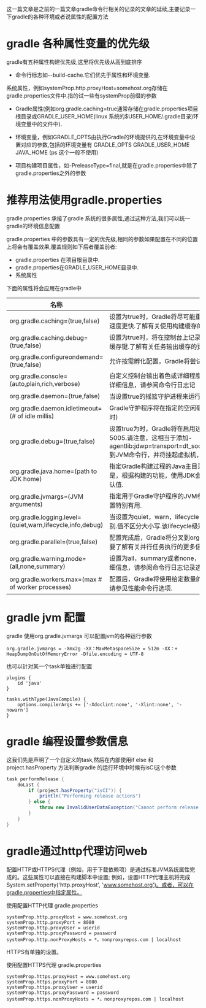 这一篇文章是之前的一篇文章gradle命令行相关的记录的文章的延续,主要记录一下gradle的各种环境或者说属性的配置方法

# gradle 各种属性变量的优先级

gradle有五种属性构建优先级,这里将优先级从高到底排序

- 命令行标志如--build-cache.它们优先于属性和环境变量.

系统属性，例如systemProp.http.proxyHost=somehost.org存储在gradle.properties文件中.指的试一些有systemProp前缀的参数

- Gradle属性(例如org.gradle.caching=true通常存储在gradle.properties项目根目录或GRADLE_USER_HOME(linux 系统的$USER_HOME/.gradle目录)环境变量中的文件中).

- 环境变量，例如GRADLE_OPTS由执行Gradle的环境提供的,在环境变量中设置对应的参数,包括的环境变量有 GRADLE_OPTS GRADLE_USER_HOME JAVA_HOME (ps 这个一般不使用)

- 项目构建项目属性，如-PreleaseType=final,就是在gradle.properties中除了gradle.properties之外的参数

# 推荐用法使用gradle.properties

gradle.properties 承接了gradle 系统的很多属性,通过这种方法,我们可以统一gradle的环境信息配置

gradle.properties 中的参数具有一定的优先级,相同的参数如果配置在不同的位置上将会有覆盖效果,覆盖规则如下后者覆盖前者:

- gradle.properties 在项目根目录中.
- gradle.properties在GRADLE_USER_HOME目录中.
- 系统属性

下面的属性将会应用在gradle中

名称|参数
---|---
org.gradle.caching=(true,false)|设置为true时，Gradle将尽可能重用任何先前构建的任务输出，从而使构建速度更快.了解有关使用构建缓存的更多信息.
org.gradle.caching.debug=(true,false)|设置为true时，将在控制台上记录各个输入属性哈希值以及每个任务的构建缓存键.了解有关任务输出缓存的更多信息.
org.gradle.configureondemand=(true,false)|允许按需孵化配置，Gradle将尝试仅配置必要的项目.
org.gradle.console=(auto,plain,rich,verbose)|自定义控制台输出着色或详细程度.默认值取决于Gradle的调用方式.有关其他详细信息，请参阅命令行日志记
org.gradle.daemon=(true,false)|当设置true的摇篮守护进程来运行构建.默认是true.
org.gradle.daemon.idletimeout=(# of idle millis)|Gradle守护程序将在指定的空闲毫秒数后自行终止.默认为10800000(3小时)
org.gradle.debug=(true,false)|设置true为时，Gradle将在启用远程调试的情况下运行构建，侦听端口5005.请注意，这相当于添加-agentlib:jdwp=transport=dt_socket,server=y,suspend=y,address=5005到JVM命令行，并将挂起虚拟机，直到连接调试器.默认是false.
org.gradle.java.home=(path to JDK home)|指定Gradle构建过程的Java主目录.可以将值设置为a jdk或jrelocation，但是，根据构建的功能，使用JDK会更安全.如果未指定设置，则使用合理的默认值.
org.gradle.jvmargs=(JVM arguments)|指定用于Gradle守护程序的JVM参数.该设置对于为构建性能配置JVM内存设置特别有用.
org.gradle.logging.level=(quiet,warn,lifecycle,info,debug)|当设置为quiet，warn，lifecycle，info或debug时，Gradle将使用此日志级别.值不区分大小写.该lifecycle级别是缺省值.请参阅选择日志级别.
org.gradle.parallel=(true,false)|配置完成后，Gradle将分叉到org.gradle.workers.maxJVM以并行执行项目.要了解有关并行任务执行的更多信息，请参阅Gradle性能指南.
org.gradle.warning.mode=(all,none,summary)|设置为all，summary或者none，Gradle将使用不同的警告类型显示.有关详细信息，请参阅命令行日志记录选
org.gradle.workers.max=(max # of worker processes)|配置后，Gradle将使用给定数量的工作者的最大值.默认值是CPU处理器数.另请参见性能命令行选项.

# gradle jvm 配置

gradle 使用org.gradle.jvmargs 可以配置jvm的各种运行参数

```
org.gradle.jvmargs = -Xmx2g -XX：MaxMetaspaceSize = 512m -XX：+ HeapDumpOnOutOfMemoryError -Dfile.encoding = UTF-8
```

也可以针对某一个task单独进行配置

```
plugins {
    id 'java'
}

tasks.withType(JavaCompile) {
    options.compilerArgs += ['-Xdoclint:none', '-Xlint:none', '-nowarn']
}
```

# gradle 编程设置参数信息

这我们先是声明了一个自定义的task,然后在内部使用if else 和 project.hasProperty 方法判断gradle 的运行环境中时候有isCI这个参数

```groovy
task performRelease {
    doLast {
        if (project.hasProperty("isCI")) {
            println("Performing release actions")
        } else {
            throw new InvalidUserDataException("Cannot perform release outside of CI")
        }
    }
}
```

# gradle通过http代理访问web

配置HTTP或HTTPS代理（例如，用于下载依赖项）是通过标准JVM系统属性完成的。这些属性可以直接在构建脚本中设置; 例如，设置HTTP代理主机将完成System.setProperty('http.proxyHost', 'www.somehost.org')。或者，可以在gradle.properties中指定属性。

使用配置HTTP代理 gradle.properties
```
systemProp.http.proxyHost = www.somehost.org 
systemProp.http.proxyPort = 8080 
systemProp.http.proxyUser = userid 
systemProp.http.proxyPassword = password 
systemProp.http.nonProxyHosts = *。nonproxyrepos.com | localhost
```

HTTPS有单独的设置。

使用配置HTTPS代理 gradle.properties
```
systemProp.https.proxyHost = www.somehost.org 
systemProp.https.proxyPort = 8080 
systemProp.https.proxyUser = userid 
systemProp.https.proxyPassword = password 
systemProp.https.nonProxyHosts = *。nonproxyrepos.com | localhost
```
